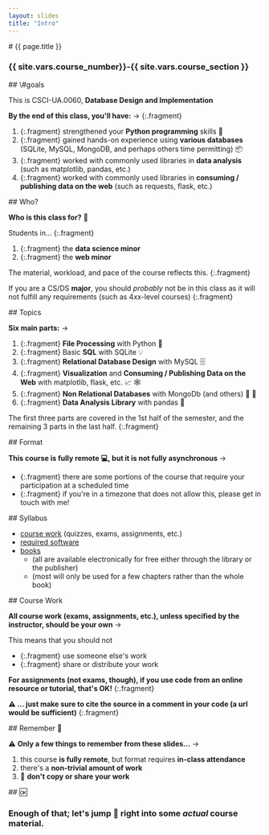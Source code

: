 ```yaml
---
layout: slides
title: "Intro"
---
```


<section markdown="block" class="intro-slide">
# {{ page.title }}

### {{ site.vars.course_number}}-{{ site.vars.course_section }}

<p><small></small></p>
</section>

<section markdown="block">
## \#goals

This is CSCI-UA.0060, __Database Design and Implementation__

__By the end of this class, you'll have:__ &rarr;
{:.fragment}

1. {:.fragment} strengthened your __Python programming__ skills 💪
2. {:.fragment} gained hands-on experience using __various databases__ (SQLite, MySQL, MongoDB, and perhaps others time permitting) 📦 
3. {:.fragment} worked with commonly used libraries in __data analysis__ (such as matplotlib, pandas, etc.)
4. {:.fragment} worked with commonly used libraries in __consuming / publishing data on the web__ (such as requests, flask, etc.)

</section>

<section markdown="block">
## Who?


__Who is this class for?__ 🤔

Students in...
{:.fragment}

1. {:.fragment} the __data science minor__
2. {:.fragment} the __web minor__

The material, workload, and pace of the course reflects this.
{:.fragment}

If you are a CS/DS __major__, you should _probably_ not be in this class as it will not fulfill any requirements (such as 4xx-level courses)
{:.fragment}


</section>

<section markdown="block">
##  Topics

__Six main parts:__ &rarr;


1. {:.fragment} __File Processing__ <span class="fragment">with Python 🐍</span>
2. {:.fragment} Basic __SQL__ <span class="fragment">with SQLite 💡</span>
3. {:.fragment} __Relational Database Design__ <span class="fragment">with MySQL 🗄️</span>
4. {:.fragment} __Visualization__ and __Consuming / Publishing Data on the Web__ with <span class="fragment">matplotlib, flask, etc. 📈 🕸️ </span>
5. {:.fragment} __Non Relational Databases__ <span class="fragment">with MongoDb (and others) 🍃 📝</span>
6. {:.fragment} __Data Analysis Library__ <span class="fragment">with pandas 🐼</span>


The first three parts are covered in the 1st half of the semester, and the remaining 3 parts in the last half.
{:.fragment}

</section>

<section markdown="block">
## Format

__This course is fully remote 💻, but it is not fully asynchronous__ &rarr;

* {:.fragment} there are some portions of the course that require your participation at a scheduled time
* {:.fragment} if you're in a timezone that does not allow this, please get in touch with me!

</section>

<section markdown="block">
## Syllabus

* [course work](../../syllabus.html#course-work) (quizzes, exams, assignments, etc.)
* [required software](../../syllabus.html#required-software)
* [books](../../syllabus.html#books)
	* (all are available electronically for free either through the library or the publisher)
	* (most will only be used for a few chapters rather than the whole book)
</section>

<section markdown="block">
## Course Work

__All course work (exams, assignments, etc.), unless specified by the instructor, should be your own__ &rarr;

This means that you should not 

* {:.fragment} use someone else's work
* {:.fragment} share or distribute your work

__For assignments (not exams, though), if you use code from an online resource or tutorial, that's OK!__
{:.fragment}

__⚠️  ... just make sure to  cite the source in a comment in your code  (a url would be sufficient)__
{:.fragment}

</section>

<section markdown="block">
## Remember 🧠


⚠️ __Only a few things to  remember from these slides...__ &rarr;

1. this course __is fully remote__, but format requires __in-class attendance__
2. there's a __non-trivial amount of work__
3. 🚫 __don't copy or share your work__

</section>

<section markdown="block">
## 🆗

### Enough of that; let's jump 🏃 right into some _actual_ course material.

</section>
